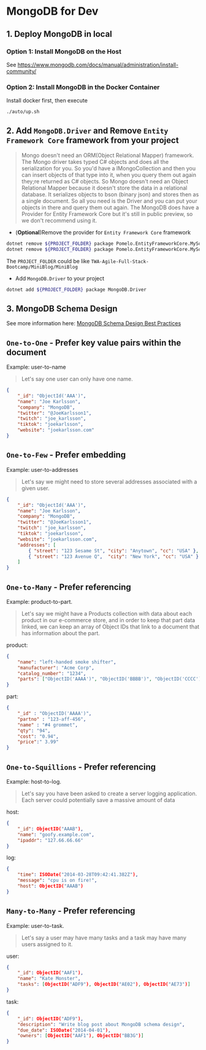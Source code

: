# MongoDB for Dev

## 1. Deploy MongoDB in local

### Option 1: Install MongoDB on the Host

See https://www.mongodb.com/docs/manual/administration/install-community/

### Option 2: Install MongoDB in the Docker Container

Install docker first, then execute

```sh
./auto/up.sh
```

## 2. Add `MongoDB.Driver` and Remove `Entity Framework Core` framework from your project

> Mongo doesn't need an ORM(Object Relational Mapper) framework. The Mongo driver takes typed C# objects and does all the serialization for you. So you'd have a IMongoCollection<SomeType> and then you can insert objects of that type into it, when you query them out again they;re returned as C# objects. So Mongo doesn't need an Object Relational Mapper because it doesn't store the data in a relational database. It serializes objects to bson (binary json) and stores then as a single document. So all you need is the Driver and you can put your objects in there and query them out again.
> The MongoDB does have a Provider for Entity Framework Core but it's still in public preview, so we don't recommend using it.

- (**Optional**)Remove the provider for `Entity Framework Core` framework

```sh
dotnet remove ${PROJECT_FOLDER} package Pomelo.EntityFrameworkCore.MySql
dotnet remove ${PROJECT_FOLDER} package Pomelo.EntityFrameworkCore.MySql.Design
```

The `PROJECT_FOLDER` could be like `TWA-Agile-Full-Stack-Bootcamp/MiniBlog/MiniBlog`

- Add `MongoDB.Driver` to your project

```sh
dotnet add ${PROJECT_FOLDER} package MongoDB.Driver
```

## 3. MongoDB Schema Design

See more information here: [MongoDB Schema Design Best Practices](https://www.mongodb.com/developer/products/mongodb/mongodb-schema-design-best-practices/)

## `One-to-One` - Prefer key value pairs within the document

Example: user-to-name

> Let's say one user can only have one name.

```json
{
    "_id": "ObjectId('AAA')",
    "name": "Joe Karlsson",
    "company": "MongoDB",
    "twitter": "@JoeKarlsson1",
    "twitch": "joe_karlsson",
    "tiktok": "joekarlsson",
    "website": "joekarlsson.com"
}
```

## `One-to-Few` - Prefer embedding

Example: user-to-addresses

> Let's say we might need to store several addresses associated with a given user.

```json
{
    "_id": "ObjectId('AAA')",
    "name": "Joe Karlsson",
    "company": "MongoDB",
    "twitter": "@JoeKarlsson1",
    "twitch": "joe_karlsson",
    "tiktok": "joekarlsson",
    "website": "joekarlsson.com",
    "addresses": [
        { "street": "123 Sesame St", "city": "Anytown", "cc": "USA" },
        { "street": "123 Avenue Q",  "city": "New York", "cc": "USA" }
    ]
}
```

## `One-to-Many` - Prefer referencing

Example: product-to-part.

> Let's say we might have a Products collection with data about each product in our e-commerce store, and in order to keep that part data linked, we can keep an array of Object IDs that link to a document that has information about the part.

product:
```json
{
    "name": "left-handed smoke shifter",
    "manufacturer": "Acme Corp",
    "catalog_number": "1234",
    "parts": ["ObjectID('AAAA')", "ObjectID('BBBB')", "ObjectID('CCCC')"]
}
```

part:
```json
{
    "_id" : "ObjectID('AAAA')",
    "partno" : "123-aff-456",
    "name" : "#4 grommet",
    "qty": "94",
    "cost": "0.94",
    "price":" 3.99"
}
```

## `One-to-Squillions` - Prefer referencing

Example: host-to-log.

> Let's say you have been asked to create a server logging application. Each server could potentially save a massive amount of data

host:
```json
{
    "_id": ObjectID("AAAB"),
    "name": "goofy.example.com",
    "ipaddr": "127.66.66.66"
}
```

log:
```json
{
    "time": ISODate("2014-03-28T09:42:41.382Z"),
    "message": "cpu is on fire!",
    "host": ObjectID("AAAB")
}
```

## `Many-to-Many` - Prefer referencing

Example: user-to-task.

> Let's say a user may have many tasks and a task may have many users assigned to it.

user:
```json
{
    "_id": ObjectID("AAF1"),
    "name": "Kate Monster",
    "tasks": [ObjectID("ADF9"), ObjectID("AE02"), ObjectID("AE73")]
}
```
task:

```json
{
    "_id": ObjectID("ADF9"),
    "description": "Write blog post about MongoDB schema design",
    "due_date": ISODate("2014-04-01"),
    "owners": [ObjectID("AAF1"), ObjectID("BB3G")]
}
```
